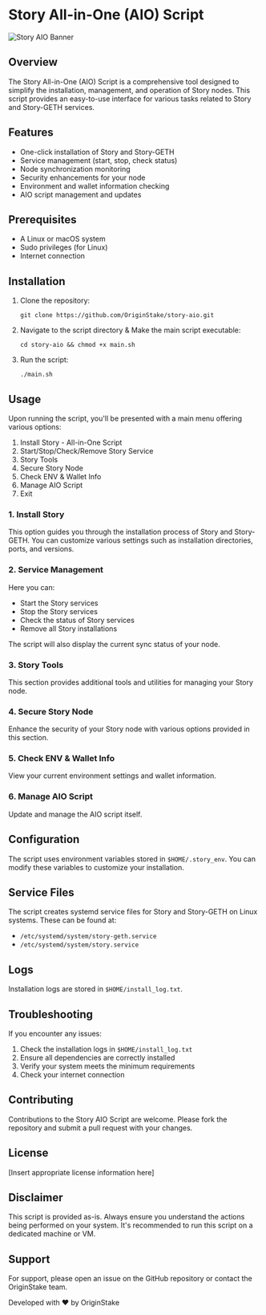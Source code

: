 # Story All-in-One (AIO) Script

 ![Story AIO Banner](https://res.cloudinary.com/ghostdigital/image/upload/v1728839692/Image_2024-10-14_3_2x_emjcnu.png)

## Overview

The Story All-in-One (AIO) Script is a comprehensive tool designed to simplify the installation, management, and operation of Story nodes. This script provides an easy-to-use interface for various tasks related to Story and Story-GETH services.

## Features

* One-click installation of Story and Story-GETH
* Service management (start, stop, check status)
* Node synchronization monitoring
* Security enhancements for your node
* Environment and wallet information checking
* AIO script management and updates

## Prerequisites

* A Linux or macOS system
* Sudo privileges (for Linux)
* Internet connection

## Installation



1. Clone the repository:

   ```
   git clone https://github.com/OriginStake/story-aio.git
   ```
2. Navigate to the script directory & Make the main script executable:

   ```
   cd story-aio && chmod +x main.sh
   ```
3. Run the script:

   ```
   ./main.sh
   ```

## Usage

Upon running the script, you'll be presented with a main menu offering various options:



1. Install Story - All-in-One Script
2. Start/Stop/Check/Remove Story Service
3. Story Tools
4. Secure Story Node
5. Check ENV & Wallet Info
6. Manage AIO Script
7. Exit

### 1. Install Story

This option guides you through the installation process of Story and Story-GETH. You can customize various settings such as installation directories, ports, and versions.

### 2. Service Management

Here you can:

* Start the Story services
* Stop the Story services
* Check the status of Story services
* Remove all Story installations

The script will also display the current sync status of your node.

### 3. Story Tools

This section provides additional tools and utilities for managing your Story node.

### 4. Secure Story Node

Enhance the security of your Story node with various options provided in this section.

### 5. Check ENV & Wallet Info

View your current environment settings and wallet information.

### 6. Manage AIO Script

Update and manage the AIO script itself.

## Configuration

The script uses environment variables stored in `$HOME/.story_env`. You can modify these variables to customize your installation.

## Service Files

The script creates systemd service files for Story and Story-GETH on Linux systems. These can be found at:

* `/etc/systemd/system/story-geth.service`
* `/etc/systemd/system/story.service`

## Logs

Installation logs are stored in `$HOME/install_log.txt`.

## Troubleshooting

If you encounter any issues:



1. Check the installation logs in `$HOME/install_log.txt`
2. Ensure all dependencies are correctly installed
3. Verify your system meets the minimum requirements
4. Check your internet connection

## Contributing

Contributions to the Story AIO Script are welcome. Please fork the repository and submit a pull request with your changes.

## License

\[Insert appropriate license information here\]

## Disclaimer

This script is provided as-is. Always ensure you understand the actions being performed on your system. It's recommended to run this script on a dedicated machine or VM.

## Support

For support, please open an issue on the GitHub repository or contact the OriginStake team.


Developed with ❤️ by OriginStake